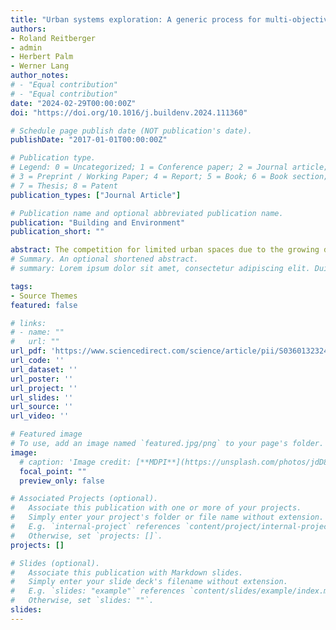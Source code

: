```yaml
---
title: "Urban systems exploration: A generic process for multi-objective urban planning to support decision making in early design phases"
authors:
- Roland Reitberger
- admin
- Herbert Palm
- Werner Lang
author_notes:
# - "Equal contribution"
# - "Equal contribution"
date: "2024-02-29T00:00:00Z"
doi: "https://doi.org/10.1016/j.buildenv.2024.111360"

# Schedule page publish date (NOT publication's date).
publishDate: "2017-01-01T00:00:00Z"

# Publication type.
# Legend: 0 = Uncategorized; 1 = Conference paper; 2 = Journal article;
# 3 = Preprint / Working Paper; 4 = Report; 5 = Book; 6 = Book section;
# 7 = Thesis; 8 = Patent
publication_types: ["Journal Article"]

# Publication name and optional abbreviated publication name.
publication: "Building and Environment"
publication_short: ""

abstract: The competition for limited urban spaces due to the growing demand for both living space and green areas causes conflicts in urban development. This paper aims to support urban planners with a systematic multi-criteria decision making process and a supporting tool-chain. The process uses multi-objective optimization (MOO) to quantify trade-offs, allowing planners to gain a broad perspective on optimal solutions. The generic process builds an urban simulation model, applies MOO, explores the results in terms of multi-criteria trade-offs, and guides the decision making of urban planners. To enable this process, we present a tool-chain for applying a Gaussian Process Regression based MOO algorithm to a computationally expensive urban simulation model. The tool-chain allows to identify Pareto-optimal solutions and their properties with reasonable computational effort. A case study model is set up in the Grasshopper environment and couples simulation components for outdoor thermal comfort and Life Cycle Assessment. It allows to identify multi-objective trade-offs for a high-dimensional space of urban configuration degrees of freedom such as outdoor vegetation, photovoltaics, and building characteristics. We compare the workflow results to other MOO algorithms and show how it can support decision making in urban planning at early design phases. In our case study, the tool chain was able to investigate the multi dimensional space of urban configurations. It systematically identified Pareto-optimal solutions therein and reduced the number of model evaluations significantly. The case study results showcase the trade-off between lifecycle-based global warming potential (GWP) and outdoor thermal comfort. We identified the number of trees and the coverage of the east and west façades with photovoltaics as the most sensitive parameters. The proposed process proves to be a powerful multi-criteria decision support tool for urban planners. It allows to identify and quantify the Pareto Front of competing urban target trade-offs at early design phases. Additionally, it visualizes them according to the boundary conditions of urban development. The input configurations of the obtained Pareto-solutions serve as a base of urban planning recommendations. In our case study, trees and photovoltaics prove to be good leverage points in the area of GWP optimal solutions. However, urban planners need to carefully coordinate inputs when aiming for a specific trade-off balance. The tool-chain and the simulation model offer further potential for investigating neighborhood typologies. Thereby, applicants can derive scalable guidance to support the sustainable transformation of the urban environment.
# Summary. An optional shortened abstract.
# summary: Lorem ipsum dolor sit amet, consectetur adipiscing elit. Duis posuere tellus ac convallis placerat. Proin tincidunt magna sed ex sollicitudin condimentum.

tags:
- Source Themes
featured: false

# links:
# - name: ""
#   url: ""
url_pdf: 'https://www.sciencedirect.com/science/article/pii/S0360132324002026'
url_code: ''
url_dataset: ''
url_poster: ''
url_project: ''
url_slides: ''
url_source: ''
url_video: ''

# Featured image
# To use, add an image named `featured.jpg/png` to your page's folder. 
image:
  # caption: 'Image credit: [**MDPI**](https://unsplash.com/photos/jdD8gXaTZsc)'
  focal_point: ""
  preview_only: false

# Associated Projects (optional).
#   Associate this publication with one or more of your projects.
#   Simply enter your project's folder or file name without extension.
#   E.g. `internal-project` references `content/project/internal-project/index.md`.
#   Otherwise, set `projects: []`.
projects: []

# Slides (optional).
#   Associate this publication with Markdown slides.
#   Simply enter your slide deck's filename without extension.
#   E.g. `slides: "example"` references `content/slides/example/index.md`.
#   Otherwise, set `slides: ""`.
slides: 
---
```


<!-- {{% callout note %}}
Click the *Cite* button above to demo the feature to enable visitors to import publication metadata into their reference management software.
{{% /callout %}}

{{% callout note %}}
Create your slides in Markdown - click the *Slides* button to check out the example.
{{% /callout %}}

Supplementary notes can be added here, including [code, math, and images](https://wowchemy.com/docs/writing-markdown-latex/). -->

